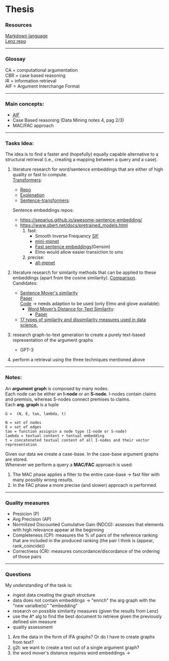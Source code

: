 # Thesis

### Resources
[Markdown language](https://medium.com/@saumya.ranjan/how-to-write-a-readme-md-file-markdown-file-20cb7cbcd6f ) \
[Lenz repo](https://github.com/ReCAP-UTR/Argument-Graph-Retrieval)

---
### Glossay
CA = computational argumentation \
CBR = case based reasoning \
IR = information retrieval \
AIF = Argument Interchange Format 

---

### Main concepts:
* [AIF](https://en.wikipedia.org/wiki/Argument_Interchange_Format) 
* Case Based reasoning (Data Mining notes 4, pag 2/3)
* MAC/FAC approach

---
### Tasks Idea:
The idea is to find a faster and (hopefully) equally capable alternative to a structural retrieval (i.e., creating a mapping between a query and a case).

1.  literature research for word/sentence embeddings that are either of high quality or fast to compute. \
[Transformers](https://towardsdatascience.com/transformers-89034557de14): 
    * [Repo](https://github.com/huggingface/transformers)
    * [Explenation](https://www.pinecone.io/learn/sentence-embeddings/)
    * [Sentence-transformers](https://github.com/UKPLab/sentence-transformers):


    Sentence embeddings repos:
    * https://separius.github.io/awesome-sentence-embedding/
    * https://www.sbert.net/docs/pretrained_models.html
        1. fast:
            * Smooth Inverse Frequency [SIF](https://towardsdatascience.com/fse-2b1ffa791cf9)
            * [mini-mpnet](https://huggingface.co/sentence-transformers/all-MiniLM-L6-v2)
            * [Fast sentence embeddings](https://github.com/oborchers/Fast_Sentence_Embeddings)(Gensim)
            * Elmo would allow easier transiction to sms
        2. precise:
            * [all-mpnet](https://huggingface.co/sentence-transformers/all-mpnet-base-v2)

2. literature research for similarity methods that can be applied to these embeddings (apart from the cosine similarity). [Comparison](http://nlp.town/blog/sentence-similarity/).\
Candidates:
    * [Sentence Mover's similarity](https://homes.cs.washington.edu/~nasmith/papers/clark+celikyilmaz+smith.acl19.pdf) \
    [Paper](https://homes.cs.washington.edu/~nasmith/papers/clark+celikyilmaz+smith.acl19.pdf)\
    [Code](https://github.com/eaclark07/sms) -> needs adaption to be used (only Elmo and glove available):
        * [Word Mover’s Distance for Text Similarity](https://www.datastunt.com/post/word-mover-s-distance-for-text-similarity):
            * [Paper](http://www.cs.cornell.edu/~kilian/papers/wmd_metric.pdf)
    * [17 types of similarity and dissimilarity measures used in data science.](https://towardsdatascience.com/17-types-of-similarity-and-dissimilarity-measures-used-in-data-science-3eb914d2681)
3. research graph-to-text generation to create a purely text-based representation of the argument graphs
    * GPT-3
4. perform a retrieval using the three techniques mentioned above

---


### Notes:
An **argument graph** is composed by many nodes. \
Each node can be either an **I-node** or an **S-node**. I-nodes contain claims and premisis, whereas S-nodes connect premises to claims. \
Each **arg. graph** is a tuple 
```
G =  (N, E, tao, lambda, t) 

N = set of nodes
E = set of edges
tao = function assignin a node type (I-node or S-node)
lambda = textual content + tentual embedding
t = concateneted textual content of all I-nodes and their vector representation
```
Given our data we create a case-base. In the case-base argument graphs are stored. \
Whenever we perform a query a **MAC/FAC** approach is used:
1. The MAC phase applies a filter to the entire case-base -> fast filer with many possibly wrong results.
2. In the FAC phase a more precise (and slower) approach is performed.

---

### Quality measures
* Presicion (P) 
* Avg Precision (AP) 
* Normilized Discounted Cumulative Gain (NDCG): assesses that elements with high relevance appear at the beginning 
* Completeness (CP): measures the % of pairs of the reference ranking that are included in the produced ranking (the pair I think is (appear, rank_coincide)) 
* Correctness (CR): measures concordance/discordance of the ordering of those pairs 

---

### Questions
My understanding of the task is:
* ingest data creating the graph structure
* data does not contain embeddings -> "enrich" the arg graph with the "new varialbe(s)" "embedding" 
* research on possible similarity measures (given the results from Lenz)
* use the A* alg to find the best document to retrieve given the previously defined sim measure
* quality assessment
1. Are the data in the form of IFA graphs? Or do I have to create graphs from text? 
2. g2t: we want to create a text out of a single argument graph?
3. the word mover's distance requires word embeddings -> 


